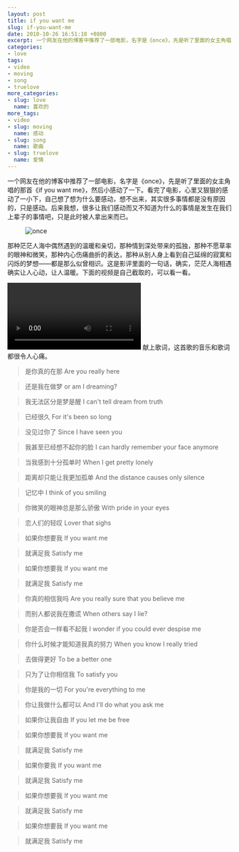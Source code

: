 ```yaml
---
layout: post
title: if you want me
slug: if-you-want-me
date: 2010-10-26 16:51:18 +0800
excerpt: 一个网友在他的博客中推荐了一部电影，名字是《once》，先是听了里面的女主角唱的那首《if you want me》，然后小感动了一下。看完了电影，心里又狠狠的感动了一小下，自己想了想为什么要感动，想不出来，其实很多事情都是没有原因的，只是感动。后来我想，很多让我们感动而又不知道为什么的事情是发生在我们上辈子的事情吧，只是此时被人拿出来而已。
categories:
- love
tags:
- video
- moving
- song
- truelove
more_categories:
- slug: love
  name: 喜欢的
more_tags:
- video
- slug: moving
  name: 感动
- slug: song
  name: 歌曲
- slug: truelove
  name: 爱情
---
```


一个网友在他的博客中推荐了一部电影，名字是《once》，先是听了里面的女主角唱的那首《if you want me》，然后小感动了一下。看完了电影，心里又狠狠的感动了一小下，自己想了想为什么要感动，想不出来，其实很多事情都是没有原因的，只是感动。后来我想，很多让我们感动而又不知道为什么的事情是发生在我们上辈子的事情吧，只是此时被人拿出来而已。

<figure>
	<img src="{{ site.path.uploads }}2010/10/26/if-you-want-me/once1.jpg" alt="once" />
</figure>

那种茫茫人海中偶然遇到的温暖和亲切，那种情到深处带来的孤独，那种不愿草率的眼神和微笑，那种内心伤痛曲折的表达，那种从别人身上看到自己延绵的寂寞和闪烁的梦想——都是那么似曾相识。这是影评里面的一句话，确实，茫茫人海相遇确实让人心动，让人温暖。下面的视频是自己截取的，可以看一看。

<video controls="controls">
	<source src="{{ site.path.uploads }}2010/10/26/if-you-want-me/if-you-want-me.webm" type="video/webm" />
	<source src="{{ site.path.uploads }}2010/10/26/if-you-want-me/if-you-want-me.mp4" type="video/mp4" />
	Your browser does not support the video tag.
</video>
献上歌词，这首歌的音乐和歌词都很令人心痛。

> 是你真的在那
> Are you really here

> 还是我在做梦
> or am I dreaming?

> 我无法区分是梦是醒
> I can't tell dream from truth

> 已经很久
> For it's been so long

> 没见过你了
> Since I have seen you

> 我甚至已经想不起你的脸
> I can hardly remember your face anymore

> 当我感到十分孤单时
> When I get pretty lonely

> 距离却只能让我更加孤单
> And the distance causes only silence

> 记忆中
> I think of you smiling

> 你微笑的眼神总是那么骄傲
> With pride in your eyes

> 恋人们的轻叹
> Lover that sighs

> 如果你想要我
> If you want me

> 就满足我
> Satisfy me

> 如果你想要我
> If you want me

> 就满足我
> Satisfy me

> 你真的相信我吗
> Are you really sure that you believe me

> 而别人都说我在撒谎
> When others say I lie?

> 你是否会一样看不起我
> I wonder if you could ever despise me

> 你什么时候才能知道我真的努力
> When you know I really tried

> 去做得更好
> To be a better one

> 只为了让你相信我
> To satisfy you

> 你是我的一切
> For you're everything to me

> 你让我做什么都可以
> And I'll do what you ask me

> 如果你让我自由
> If you let me be free

> 如果你想要我
> If you want me

> 就满足我
> Satisfy me

> 如果你要我
> If you want me

> 就满足我
> Satisfy me

> 如果你想要我
> If you want me

> 就满足我
> Satisfy me

> 如果你想要我
> If you want me

> 就满足我
> Satisfy me


